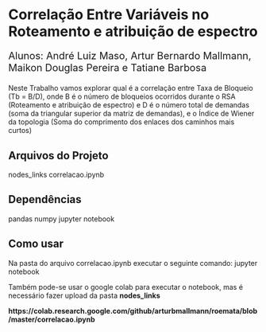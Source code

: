 <h1>Correlação Entre Variáveis no Roteamento e atribuição de espectro</h1>
<p style='font-size: 20px' >Alunos: André Luiz Maso, Artur Bernardo Mallmann, Maikon Douglas Pereira e Tatiane Barbosa</p>
    
<p>Neste Trabalho vamos explorar qual é a correlação entre Taxa de Bloqueio (Tb = B/D), onde B é o número de bloqueios ocorridos durante o RSA (Roteamento e atribuição de espectro) e D é o número total de demandas (soma da triangular superior da matriz de demandas), e o Índice de Wiener da topologia (Soma do comprimento dos enlaces dos caminhos mais curtos)</p>

<h2>Arquivos do Projeto</h2>
nodes_links
correlacao.ipynb


<h2>Dependências</h2>
pandas
numpy
jupyter notebook

<h2>Como usar</h2>
Na pasta do arquivo correlacao.ipynb executar o seguinte comando:
jupyter notebook

<p>Também pode-se usar o google colab para executar o notebook, mas é necessário fazer upload da pasta <b>nodes_links<b></p>
https://colab.research.google.com/github/arturbmallmann/roemata/blob/master/correlacao.ipynb
